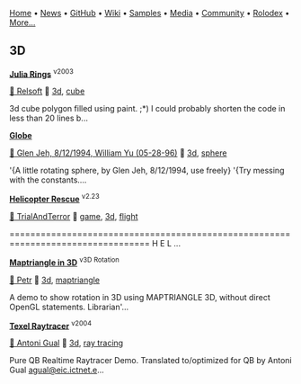 [Home](https://qb64.com) • [News](/news.html) • [GitHub](/github.html) • [Wiki](/wiki.html) • [Samples](/samples.html) • [Media](/media.html) • [Community](/community.html) • [Rolodex](/rolodex.html) • [More...](/more.html)

## 3D

**[Julia Rings](3d-cube/index)** <sup>v2003</sup>

[🐝 Relsoft](relsoft) 🔗 [3d](3d), [cube](cube)

3d cube polygon filled using paint. ;*) I could probably shorten the code in less than 20 lines b...

**[Globe](globe/index)**

[🐝 Glen Jeh, 8/12/1994, William Yu (05-28-96)](glen-jeh,-8/12/1994,-william-yu-(05-28-96)) 🔗 [3d](3d), [sphere](sphere)

'{A little rotating sphere, by Glen Jeh, 8/12/1994, use freely} '{Try messing with the constants....

**[Helicopter Rescue](helicopter-rescue/index)** <sup>v2.23</sup>

[🐝 TrialAndTerror](trialandterror) 🔗 [game](game), [3d](3d), [flight](flight)

================================================================================= 		       H E L ...

**[Maptriangle in 3D](maptriangle-in-3d/index)** <sup>v3D Rotation</sup>

[🐝 Petr](petr) 🔗 [3d](3d), [maptriangle](maptriangle)

A demo to show rotation in 3D using MAPTRIANGLE 3D, without direct OpenGL statements.  Librarian'...

**[Texel Raytracer](texel-raytracer/index)** <sup>v2004</sup>

[🐝 Antoni Gual](antoni-gual) 🔗 [3d](3d), [ray tracing](ray-tracing)

Pure QB Realtime Raytracer Demo. Translated to/optimized for QB by Antoni Gual agual@eic.ictnet.e...
